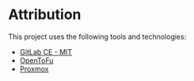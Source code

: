 # Attribution

This project uses the following tools and technologies:

- [GitLab CE - MIT](https://gitlab.com/gitlab-org/gitlab)
- [OpenToFu](https://opentofu.org/)
- [Proxmox](https://www.proxmox.com/en/)
